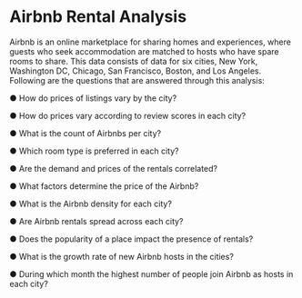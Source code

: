 # Airbnb Rental Analysis

Airbnb is an online marketplace for sharing homes and experiences, where
guests who seek accommodation are matched to hosts who have spare rooms to share. This data consists of
data for six cities, New York, Washington DC, Chicago, San Francisco, Boston, and Los Angeles.
Following are the questions that are answered through this analysis:

● How do prices of listings vary by the city?

● How do prices vary according to review scores in each city?

● What is the count of Airbnbs per city?

● Which room type is preferred in each city?

● Are the demand and prices of the rentals correlated?

● What factors determine the price of the Airbnb?

● What is the Airbnb density for each city?

● Are Airbnb rentals spread across each city?

● Does the popularity of a place impact the presence of rentals?

● What is the growth rate of new Airbnb hosts in the cities?

● During which month the highest number of people join Airbnb as hosts in each city?

